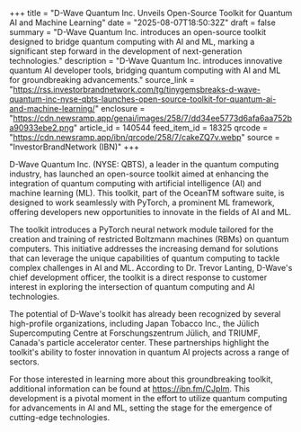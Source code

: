 +++
title = "D-Wave Quantum Inc. Unveils Open-Source Toolkit for Quantum AI and Machine Learning"
date = "2025-08-07T18:50:32Z"
draft = false
summary = "D-Wave Quantum Inc. introduces an open-source toolkit designed to bridge quantum computing with AI and ML, marking a significant step forward in the development of next-generation technologies."
description = "D-Wave Quantum Inc. introduces innovative quantum AI developer tools, bridging quantum computing with AI and ML for groundbreaking advancements."
source_link = "https://rss.investorbrandnetwork.com/tg/tinygemsbreaks-d-wave-quantum-inc-nyse-qbts-launches-open-source-toolkit-for-quantum-ai-and-machine-learning/"
enclosure = "https://cdn.newsramp.app/genai/images/258/7/dd34ee5773d6afa6aa752ba90933ebe2.png"
article_id = 140544
feed_item_id = 18325
qrcode = "https://cdn.newsramp.app/ibn/qrcode/258/7/cakeZQ7v.webp"
source = "InvestorBrandNetwork (IBN)"
+++

<p>D-Wave Quantum Inc. (NYSE: QBTS), a leader in the quantum computing industry, has launched an open-source toolkit aimed at enhancing the integration of quantum computing with artificial intelligence (AI) and machine learning (ML). This toolkit, part of the OceanTM software suite, is designed to work seamlessly with PyTorch, a prominent ML framework, offering developers new opportunities to innovate in the fields of AI and ML.</p><p>The toolkit introduces a PyTorch neural network module tailored for the creation and training of restricted Boltzmann machines (RBMs) on quantum computers. This initiative addresses the increasing demand for solutions that can leverage the unique capabilities of quantum computing to tackle complex challenges in AI and ML. According to Dr. Trevor Lanting, D-Wave's chief development officer, the toolkit is a direct response to customer interest in exploring the intersection of quantum computing and AI technologies.</p><p>The potential of D-Wave's toolkit has already been recognized by several high-profile organizations, including Japan Tobacco Inc., the Jülich Supercomputing Centre at Forschungszentrum Jülich, and TRIUMF, Canada's particle accelerator center. These partnerships highlight the toolkit's ability to foster innovation in quantum AI projects across a range of sectors.</p><p>For those interested in learning more about this groundbreaking toolkit, additional information can be found at <a href='https://ibn.fm/CJpIm' rel='nofollow' target='_blank'>https://ibn.fm/CJpIm</a>. This development is a pivotal moment in the effort to utilize quantum computing for advancements in AI and ML, setting the stage for the emergence of cutting-edge technologies.</p>